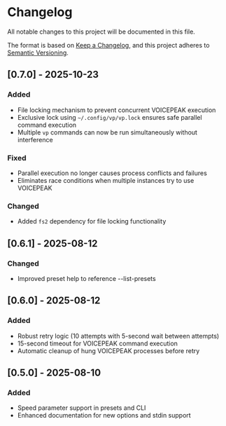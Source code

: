 # Changelog

All notable changes to this project will be documented in this file.

The format is based on [Keep a Changelog](https://keepachangelog.com/en/1.0.0/),
and this project adheres to [Semantic Versioning](https://semver.org/spec/v2.0.0.html).

## [0.7.0] - 2025-10-23

### Added
- File locking mechanism to prevent concurrent VOICEPEAK execution
- Exclusive lock using `~/.config/vp/vp.lock` ensures safe parallel command execution
- Multiple `vp` commands can now be run simultaneously without interference

### Fixed
- Parallel execution no longer causes process conflicts and failures
- Eliminates race conditions when multiple instances try to use VOICEPEAK

### Changed
- Added `fs2` dependency for file locking functionality

## [0.6.1] - 2025-08-12

### Changed
- Improved preset help to reference --list-presets

## [0.6.0] - 2025-08-12

### Added
- Robust retry logic (10 attempts with 5-second wait between attempts)
- 15-second timeout for VOICEPEAK command execution
- Automatic cleanup of hung VOICEPEAK processes before retry

## [0.5.0] - 2025-08-10

### Added
- Speed parameter support in presets and CLI
- Enhanced documentation for new options and stdin support
